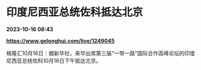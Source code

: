 # 印度尼西亚总统佐科抵达北京

**2023-10-16 08:43**

**https://www.gelonghui.com/live/1249045**

格隆汇10月16日｜据新华社，来华出席第三届“一带一路”国际合作高峰论坛的印度尼西亚总统佐科10月16日下午抵达北京。
